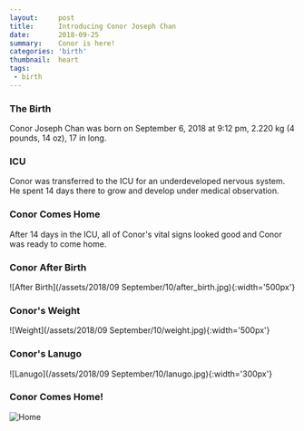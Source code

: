 ```yaml
---
layout:     post
title:      Introducing Conor Joseph Chan
date:       2018-09-25  
summary:    Conor is here!
categories: 'birth'
thumbnail:  heart
tags:
 - birth
---
```

### The Birth  
Conor Joseph Chan was born on September 6, 2018 at 9:12 pm, 2.220 kg
(4 pounds, 14 oz), 17 in long.

### ICU  
Conor was transferred to the ICU for an underdeveloped nervous system. He spent
14 days there to grow and develop under medical observation.  

### Conor Comes Home  
After 14 days in the ICU, all of Conor's vital signs looked good and Conor was
ready to come home.  

### Conor After Birth  
![After Birth](/assets/2018/09 September/10/after_birth.jpg){:width='500px'}

### Conor's Weight  
![Weight](/assets/2018/09 September/10/weight.jpg){:width='500px'}

### Conor's Lanugo  
![Lanugo](/assets/2018/09 September/10/lanugo.jpg){:width='300px'}

### Conor Comes Home!  
![Home]()

